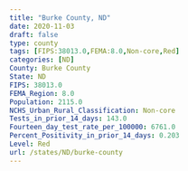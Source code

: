 ```yaml
---
title: "Burke County, ND"
date: 2020-11-03
draft: false
type: county
tags: [FIPS:38013.0,FEMA:8.0,Non-core,Red]
categories: [ND]
County: Burke County
State: ND
FIPS: 38013.0
FEMA_Region: 8.0
Population: 2115.0
NCHS_Urban_Rural_Classification: Non-core
Tests_in_prior_14_days: 143.0
Fourteen_day_test_rate_per_100000: 6761.0
Percent_Positivity_in_prior_14_days: 0.203
Level: Red
url: /states/ND/burke-county
---
```



